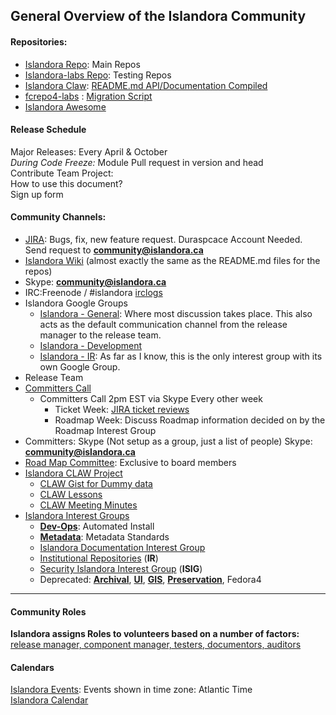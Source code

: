 ## General Overview of the Islandora Community

#### Repositories:
* [Islandora Repo](https://github.com/Islandora): Main Repos
* [Islandora-labs Repo](https://github.com/Islandora-Labs): Testing Repos
* [Islandora Claw](https://github.com/Islandora-CLAW/): [README.md API/Documentation Compiled](http://islandora-claw.github.io/CLAW/)
* [fcrepo4-labs](https://github.com/fcrepo4-labs) : [Migration Script](https://github.com/fcrepo4-exts/migration-utils)
* [Islandora Awesome](https://github.com/manez/islandora_awesome)

#### Release Schedule
Major Releases: Every April & October <br/>
*During Code Freeze:* Module Pull request in version and head <br/>
Contribute Team Project:<br/>
How to use this document?<br/>
Sign up form<br/>


#### Community Channels:
* [JIRA](https://jira.duraspace.org/browse/ISLANDORA): Bugs, fix, new feature request. Duraspcace Account Needed. Send request to **community@islandora.ca**
* [Islandora Wiki](https://wiki.duraspace.org/display/ISLANDORA/Islandora) (almost exactly the same as the README.md files for the repos)
* Skype: **community@islandora.ca**
* IRC:Freenode / #islandora [irclogs](http://irclogs.islandora.ca)
* Islandora Google Groups
	* [Islandora - General](https://groups.google.com/forum/#!topic/islandora): Where most discussion takes place. This also acts as the default communication channel from the release manager to the release team.
	* [Islandora - Development](https://groups.google.com/forum/?hl=en&fromgroups=#!forum/islandora-dev)
	* [Islandora - IR](https://groups.google.com/forum/#!forum/islandora-ir): As far as I know, this is the only interest group with its own Google Group.
* Release Team
* [Committers Call](http://islandora.ca/developers/committers_call)
  * Committers Call 2pm EST via Skype Every other week<br/>
    * Ticket Week: [JIRA ticket reviews](https://jira.duraspace.org/projects/ISLANDORA/issues) <br/>
    * Roadmap Week: Discuss Roadmap information decided on by the Roadmap Interest Group<br/>
* Committers: Skype (Not setup as a group, just a list of people) Skype: **community@islandora.ca**
* [Road Map Committee](https://github.com/Islandora/islandora/wiki): Exclusive to board members
* [Islandora CLAW Project](https://github.com/Islandora-CLAW/CLAW)
  * [CLAW Gist for Dummy data](https://github.com/DiegoPino/clawlessons)
  * [CLAW Lessons](https://github.com/DiegoPino/clawlessons)
  * [CLAW Meeting Minutes](https://github.com/Islandora-CLAW/CLAW/wiki/2016)
* [Islandora Interest Groups](https://github.com/islandora-interest-groups/)
  * [**Dev-Ops**](https://github.com/islandora-interest-groups/Islandora-DevOps-Interest-Group): Automated Install
  * **[Metadata](https://github.com/islandora-interest-groups/Islandora-Metadata-Interest-Group)**: Metadata Standards
  * [Islandora Documentation Interest Group](https://github.com/islandora-interest-groups/Islandora-Documentation-Interest-Group)
  * [Institutional Repositories](https://github.com/islandora-interest-groups/Islandora-IR-Interest-Group) (**IR**)
  * [Security Islandora Interest Group](https://github.com/islandora-interest-groups/Islandora-Security-Interest-Group) (**ISIG**)
  * Deprecated: [**Archival**](https://github.com/islandora-interest-groups/Islandora-Archival-Interest-Group), [**UI**](https://github.com/islandora-interest-groups/Islandora-UI-Interest-Group), [**GIS**](https://github.com/islandora-interest-groups/Islandora-GIS-Interest-Group), [**Preservation**](https://github.com/islandora-interest-groups/Islandora-Preservation-Interest-Group), Fedora4


---

#### Community Roles
**Islandora assigns Roles to volunteers based on a number of factors:** [release manager, component manager, testers, documentors, auditors](http://islandora.ca/resources/contributors)

#### Calendars
[Islandora Events](http://islandora.ca/events): Events shown in time zone: Atlantic Time<br/>
[Islandora Calendar](https://calendar.google.com/calendar?src=96s6v709n719hapqtt9m8vj588)<br/>
